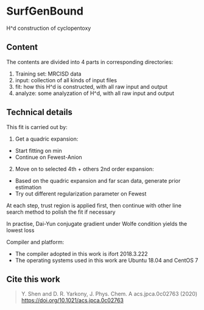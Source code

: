 # SurfGenBound
H^d construction of cyclopentoxy

## Content
The contents are divided into 4 parts in corresponding directories:
1. Training set: MRCISD data
2. input: collection of all kinds of input files
3. fit: how this H^d is constructed, with all raw input and output
4. analyze: some analyzation of H^d, with all raw input and output

## Technical details
This fit is carried out by:
1. Get a quadric expansion:
* Start fitting on min
* Continue on Fewest-Anion
2. Move on to selected 4th + others 2nd order expansion:
* Based on the quadric expansion and far scan data, generate prior estimation
* Try out different regularization parameter on Fewest

At each step, trust region is applied first, then continue with other line search method to polish the fit if necessary

In practise, Dai-Yun conjugate gradient under Wolfe condition yields the lowest loss

Compiler and platform:
* The compiler adopted in this work is ifort 2018.3.222
* The operating systems used in this work are Ubuntu 18.04 and CentOS 7

## Cite this work
> Y. Shen and D. R. Yarkony, J. Phys. Chem. A acs.jpca.0c02763 (2020) https://doi.org/10.1021/acs.jpca.0c02763